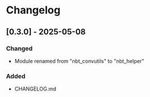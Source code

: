 # Changelog  

## [0.3.0] - 2025-05-08
### Changed
* Module renamed from "nbt_convutils" to "nbt_helper"

### Added
* CHANGELOG.md